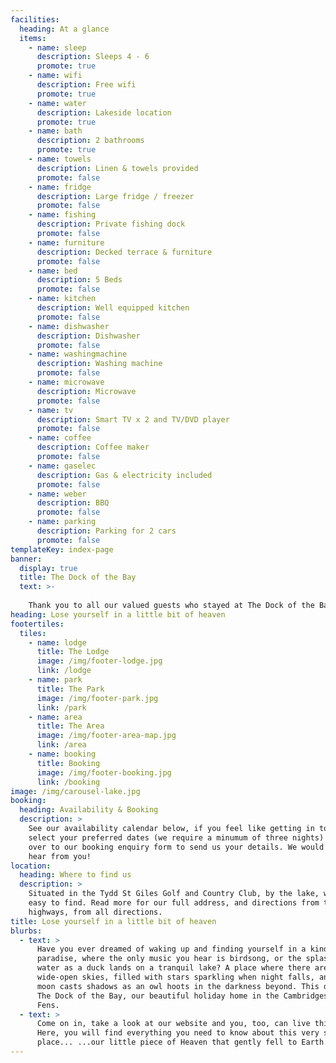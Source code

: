 ```yaml
---
facilities:
  heading: At a glance
  items:
    - name: sleep
      description: Sleeps 4 - 6
      promote: true
    - name: wifi
      description: Free wifi
      promote: true
    - name: water
      description: Lakeside location
      promote: true
    - name: bath
      description: 2 bathrooms
      promote: true
    - name: towels
      description: Linen & towels provided
      promote: false
    - name: fridge
      description: Large fridge / freezer
      promote: false
    - name: fishing
      description: Private fishing dock
      promote: false
    - name: furniture
      description: Decked terrace & furniture
      promote: false
    - name: bed
      description: 5 Beds
      promote: false
    - name: kitchen
      description: Well equipped kitchen
      promote: false
    - name: dishwasher
      description: Dishwasher
      promote: false
    - name: washingmachine
      description: Washing machine
      promote: false
    - name: microwave
      description: Microwave
      promote: false
    - name: tv
      description: Smart TV x 2 and TV/DVD player
      promote: false
    - name: coffee
      description: Coffee maker
      promote: false
    - name: gaselec
      description: Gas & electricity included
      promote: false
    - name: weber
      description: BBQ
      promote: false
    - name: parking
      description: Parking for 2 cars
      promote: false
templateKey: index-page
banner:
  display: true
  title: The Dock of the Bay
  text: >-
    
    Thank you to all our valued guests who stayed at The Dock of the Bay during such a difficult year.  We are taking bookings for 2022 and hope to welcome you back for another ‘staycation’ during the forthcoming season! Warm wishes…Roland & Susie 💙
heading: Lose yourself in a little bit of heaven
footertiles:
  tiles:
    - name: lodge
      title: The Lodge
      image: /img/footer-lodge.jpg
      link: /lodge
    - name: park
      title: The Park
      image: /img/footer-park.jpg
      link: /park
    - name: area
      title: The Area
      image: /img/footer-area-map.jpg
      link: /area
    - name: booking
      title: Booking
      image: /img/footer-booking.jpg
      link: /booking
image: /img/carousel-lake.jpg
booking:
  heading: Availability & Booking
  description: >
    See our availability calendar below, if you feel like getting in touch,
    select your preferred dates (we require a minumum of three nights) then pop
    over to our booking enquiry form to send us your details. We would love to
    hear from you!
location:
  heading: Where to find us
  description: >
    Situated in the Tydd St Giles Golf and Country Club, by the lake, we’re dead
    easy to find. Read more for our full address, and directions from the main
    highways, from all directions.
title: Lose yourself in a little bit of heaven
blurbs:
  - text: >
      Have you ever dreamed of waking up and finding yourself in a kind of
      paradise, where the only music you hear is birdsong, or the splashing of
      water as a duck lands on a tranquil lake? A place where there are big,
      wide-open skies, filled with stars sparkling when night falls, and the
      moon casts shadows as an owl hoots in the darkness beyond. This defines
      The Dock of the Bay, our beautiful holiday home in the Cambridgeshire
      Fens.
  - text: >
      Come on in, take a look at our website and you, too, can live this dream!
      Here, you will find everything you need to know about this very special
      place... ...our little piece of Heaven that gently fell to Earth.
---
```

